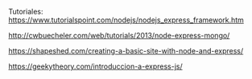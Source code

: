 Tutoriales:
https://www.tutorialspoint.com/nodejs/nodejs_express_framework.htm

http://cwbuecheler.com/web/tutorials/2013/node-express-mongo/

https://shapeshed.com/creating-a-basic-site-with-node-and-express/

https://geekytheory.com/introduccion-a-express-js/

